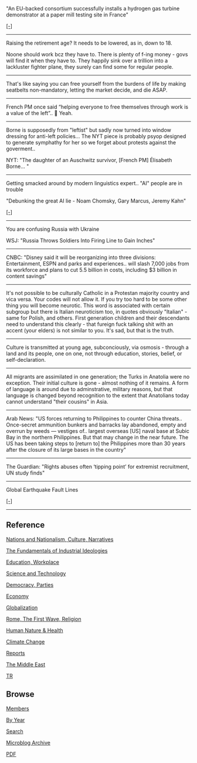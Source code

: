 


"An EU-backed consortium successfully installs a hydrogen gas turbine
demonstrator at a paper mill testing site in France"

[[-]](https://cordis.europa.eu/article/id/442831-advancing-the-hydrogen-way-to-renewable-electricity-supply)

---

Raising the retirement age? It needs to be lowered, as in, down to
18.

Noone should work bcz they have to. There is plenty of f-ing money -
govs will find it when they have to. They happily sink over a trillion
into a lackluster fighter plane, they surely can find some for regular
people.

---

That's like saying you can free yourself from the burdens of life by
making seatbelts non-mandatory, letting the market decide, and die
ASAP.

---

French PM once said “helping everyone to free themselves through work
is a value of the left”.. 🤣 Yeah. 

---

Borne is supposedly from "leftist" but sadly now turned into window
dressing for anti-left policies... The NYT piece is probably psyop
designed to generate symphathy for her so we forget about protests
against the goverment..

NYT: "The daughter of an Auschwitz survivor, [French PM] Élisabeth
Borne... "

---

Getting smacked around by modern linguistics expert.. "AI" people are
in trouble

"Debunking the great AI lie - Noam Chomsky, Gary Marcus, Jeremy Kahn"

[[-]](https://youtu.be/PBdZi_JtV4c?t=169)

---

You are confusing Russia with Ukraine

WSJ: "Russia Throws Soldiers Into Firing Line to Gain Inches"

---

CNBC: "Disney said it will be reorganizing into three divisions:
Entertainment, ESPN and parks and experiences.. will slash 7,000 jobs
from its workforce and plans to cut 5.5 billion in costs, including $3
billion in content savings"

---

It's not possible to be culturally Catholic in a Protestan majority
country and vica versa. Your codes will not allow it. If you try too
hard to be some other thing you will become neurotic. This word is
associated with certain subgroup but there is Italian neuroticism too,
in quotes obviously "Italian" - same for Polish, and others. First
generation children and their descendants need to understand this
clearly - that fureign fuck talking shit with an accent (your elders)
is not similar to you. It's sad, but that is the truth.

---

Culture is transmitted at young age, subconciously, via osmosis -
through a land and its people, one on one, not through education,
stories, belief, or self-declaration.

---

All migrants are assimilated in one generation; the Turks in Anatolia
were no exception. Their initial culture is gone - almost nothing of
it remains. A form of language is around due to adminstrative,
military reasons, but that language is changed beyond recognition to
the extent that Anatolians today cannot understand "their cousins" in
Asia. 

---

Arab News: "US forces returning to Philippines to counter China
threats..  Once-secret ammunition bunkers and barracks lay abandoned,
empty and overrun by weeds — vestiges of.. largest overseas [US] naval
base at Subic Bay in the northern Philippines.  But that may change in
the near future. The US has been taking steps to [return to] the
Philippines more than 30 years after the closure of its large bases in
the country"

---

The Guardian: "Rights abuses often ‘tipping point’ for extremist
recruitment, UN study finds"

---

Global Earthquake Fault Lines

[[-]](2019/05/natdisaster.html#equakes)

---

## Reference

[Nations and Nationalism, Culture, Narratives](2013/02/nations-and-nationalism.html)

[The Fundamentals of Industrial Ideologies](2011/04/fundamentals-of-industrial-ideologies.html)

[Education, Workplace](2017/09/education-workplace.html)

[Science and Technology](2018/09/science-technology.html)

[Democracy, Parties](2016/11/democracy.html)

[Economy](2018/05/economy.html)

[Globalization](2018/09/globalization.html)

[Rome, The First Wave, Religion](2017/12/rome.html)

[Human Nature & Health](2020/07/human-nature.html)

[Climate Change](2018/12/climate.html)

[Reports](2019/05/reports.html)

[The Middle East](2019/07/middleeast.html)

[TR](../tr)

## Browse

[Members](2022/08/members.html)

[By Year](years.html)

[Search](search.html)

[Microblog Archive](mbl/index.html)

[PDF](https://drive.google.com/uc?export=view&id=1FSi-1MnqXVq_PVTEXzzflwN8-7h92N_R)
